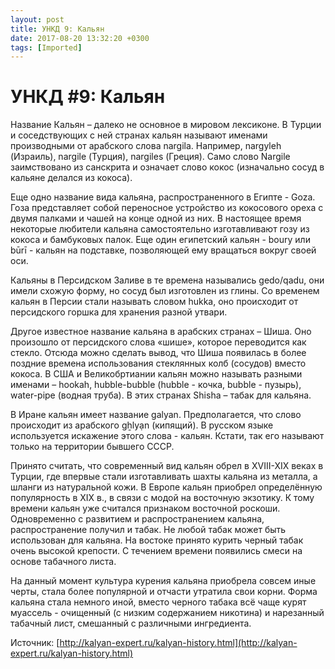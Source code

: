 ```yaml
---
layout: post
title: УНКД 9: Кальян
date: 2017-08-20 13:32:20 +0300
tags: [Imported]
---
```

# УНКД #9: Кальян

Название Кальян – далеко не основное в мировом лексиконе. В Турции и соседствующих с ней странах кальян называют именами производными от арабского слова nargila. Например, nargyleh (Израиль), nargile (Турция), nargiles (Греция). Само слово Nargile заимствовано из санскрита и означает слово кокос (изначально сосуд в кальяне делался из кокоса).

Еще одно название вида кальяна, распространенного в Египте - Goza. Гоза представляет собой переносное устройство из кокосового ореха с двумя палками и чашей на конце одной из них. В настоящее время некоторые любители кальяна самостоятельно изготавливают гозу из кокоса и бамбуковых палок. Еще один египетский кальян - boury или būrī - кальян на подставке, позволяющей ему вращаться вокруг своей оси.

Кальяны в Персидском Заливе в те времена назывались gedo/qadu, они имели схожую форму, но сосуд был изготовлен из глины. Со временем кальян в Персии стали называть словом hukka, оно происходит от персидского горшка для хранения разной утвари.

Другое известное название кальяна в арабских странах – Шиша. Оно произошло от персидского слова «шише», которое переводится как стекло. Отсюда можно сделать вывод, что Шиша появилась в более поздние времена использования стеклянных колб (сосудов) вместо кокоса.
В США и Великобртиании кальян можно называть разными именами – hookah, hubble-bubble (hubble - кочка, bubble - пузырь), water-pipe (водная труба). В этих странах Shisha – табак для кальяна.

В Иране кальян имеет название galyan. Предполагается, что слово происходит из арабского gẖlyạn (кипящий). В русском языке используется искажение этого слова - кальян. Кстати, так его называют только на территории бывшего СССР.

Принято считать, что современный вид кальян обрел в XVIII-XIX веках в Турции, где впервые стали изготавливать шахты кальяна из металла, а шланги из натуральной кожи.
В Европе кальян приобрел определённую популярность в XIX в., в связи с модой на восточную экзотику. К тому времени кальян уже считался признаком восточной роскоши.
Одновременно с развитием и распространением кальяна, распространение получил и табак. Не любой табак может быть использован для кальяна. На востоке принято курить черный табак очень высокой крепости. С течением времени появились смеси на основе табачного листа.

На данный момент культура курения кальяна приобрела совсем иные черты, стала более популярной и отчасти утратила свои корни. Форма кальяна стала немного иной, вместо черного табака всё чаще курят муассель - очищенный (с низким содержанием никотина) и нарезанный табачный лист, смешанный с различными ингредиента.

Источник: [http://kalyan-expert.ru/kalyan-history.html](http://kalyan-expert.ru/kalyan-history.html)